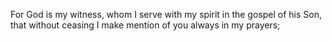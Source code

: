 For God is my witness, whom I serve with my spirit in the gospel of his Son, that without ceasing I make mention of you always in my prayers;
